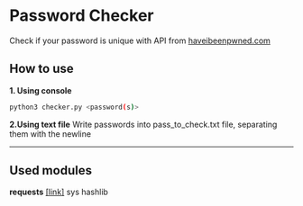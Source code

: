 # Password Checker
Check if your password is unique with API from [haveibeenpwned.com](http://haveibeenpwned.com "haveibeenpwned.com")

## How to use

**1. Using console**
```bash
python3 checker.py <password(s)>
```
**2.Using text file**
Write passwords into pass_to_check.txt file, separating them with the newline

------------
## Used modules
**requests** [[link]](https://requests.readthedocs.io/en/master/ "[link]")
sys
hashlib